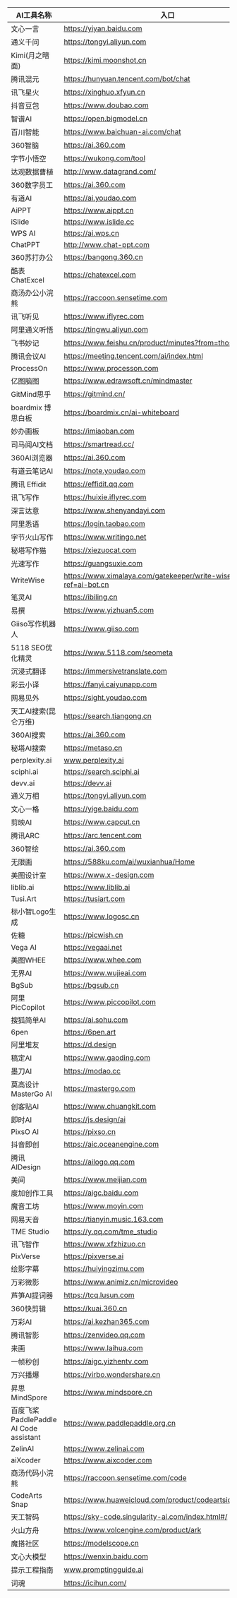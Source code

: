 | AI工具名称                             | 入口                                                               |
|------------------------------------|------------------------------------------------------------------|
| 文心一言                               | https://yiyan.baidu.com                                          |
| 通义千问                               | https://tongyi.aliyun.com                                        |
| Kimi(月之暗面)                         | https://kimi.moonshot.cn                                         |
| 腾讯混元                               | https://hunyuan.tencent.com/bot/chat                             |
| 讯飞星火                               | https://xinghuo.xfyun.cn                                         |
| 抖音豆包                               | https://www.doubao.com                                           |
| 智谱AI                               | https://open.bigmodel.cn                                         |
| 百川智能                               | https://www.baichuan-ai.com/chat                                 |
| 360智脑                              | https://ai.360.com                                               |
| 字节小悟空                              | https://wukong.com/tool                                          |
| 达观数据曹植                             | http://www.datagrand.com/                                        |
| 360数字员工                            | https://ai.360.com                                               |
| 有道AI                               | https://ai.youdao.com                                            |
| AiPPT                              | https://www.aippt.cn                                             |
| iSlide                             | https://www.islide.cc                                            |
| WPS AI                             | https://ai.wps.cn                                                |
| ChatPPT                            | http://www.chat-ppt.com                                          |
| 360苏打办公                            | https://bangong.360.cn                                           |
| 酷表ChatExcel                        | https://chatexcel.com                                            |
| 商汤办公小浣熊                            | https://raccoon.sensetime.com                                    |
| 讯飞听见                               | https://www.iflyrec.com                                          |
| 阿里通义听悟                             | https://tingwu.aliyun.com                                        |
| 飞书妙记                               | https://www.feishu.cn/product/minutes?from=thosefree.com         |
| 腾讯会议AI                             | https://meeting.tencent.com/ai/index.html                        |
| ProcessOn                          | https://www.processon.com                                        |
| 亿图脑图                               | https://www.edrawsoft.cn/mindmaster                              |
| GitMind思乎                          | https://gitmind.cn/                                              |
| boardmix 博思白板                      | https://boardmix.cn/ai-whiteboard                                |
| 妙办画板                               | https://imiaoban.com                                             |
| 司马阅AI文档                            | https://smartread.cc/                                            |
| 360AI浏览器                           | https://ai.360.com                                               |
| 有道云笔记AI                            | https://note.youdao.com                                          |
| 腾讯 Effidit                         | https://effidit.qq.com                                           |
| 讯飞写作                               | https://huixie.iflyrec.com                                       |
| 深言达意                               | https://www.shenyandayi.com                                      |
| 阿里悉语                               | https://login.taobao.com                                         |
| 字节火山写作                             | https://www.writingo.net                                         |
| 秘塔写作猫                              | https://xiezuocat.com                                            |
| 光速写作                               | https://guangsuxie.com                                           |
| WriteWise                          | https://www.ximalaya.com/gatekeeper/write-wise-web?ref=ai-bot.cn |
| 笔灵AI                               | https://ibiling.cn                                               |
| 易撰                                 | https://www.yizhuan5.com                                         |
| Giiso写作机器人                         | https://www.giiso.com                                            |
| 5118 SEO优化精灵                       | https://www.5118.com/seometa                                     |
| 沉浸式翻译                              | https://immersivetranslate.com                                   |
| 彩云小译                               | https://fanyi.caiyunapp.com                                      |
| 网易见外                               | https://sight.youdao.com                                         |
| 天工AI搜索(昆仑万维)                       | https://search.tiangong.cn                                       |
| 360AI搜索                            | https://ai.360.com                                               |
| 秘塔AI搜索                             | https://metaso.cn                                                |
| perplexity.ai                      | www.perplexity.ai                                                |
| sciphi.ai                          | https://search.sciphi.ai                                         |
| devv.ai                            | https://devv.ai                                                  |
| 通义万相                               | https://tongyi.aliyun.com                                        |
| 文心一格                               | https://yige.baidu.com                                           |
| 剪映AI                               | https://www.capcut.cn                                            |
| 腾讯ARC                              | https://arc.tencent.com                                          |
| 360智绘                              | https://ai.360.com                                               |
| 无限画                                | https://588ku.com/ai/wuxianhua/Home                              |
| 美图设计室                              | https://www.x-design.com                                         |
| liblib.ai                          | https://www.liblib.ai                                            |
| Tusi.Art                           | https://tusiart.com                                              |
| 标小智Logo生成                          | https://www.logosc.cn                                            |
| 佐糖                                 | https://picwish.cn                                               |
| Vega AI                            | https://vegaai.net                                               |
| 美图WHEE                             | https://www.whee.com                                             |
| 无界AI                               | https://www.wujieai.com                                          |
| BgSub                              | https://bgsub.cn                                                 |
| 阿里PicCopilot                       | https://www.piccopilot.com                                       |
| 搜狐简单AI                             | https://ai.sohu.com                                              |
| 6pen                               | https://6pen.art                                                 |
| 阿里堆友                               | https://d.design                                                 |
| 稿定AI                               | https://www.gaoding.com                                          |
| 墨刀AI                               | https://modao.cc                                                 |
| 莫高设计MasterGo AI                    | https://mastergo.com                                             |
| 创客贴AI                              | https://www.chuangkit.com                                        |
| 即时AI                               | https://js.design/ai                                             |
| PixsO AI                           | https://pixso.cn                                                 |
| 抖音即创                               | https://aic.oceanengine.com                                      |
| 腾讯 AIDesign                        | https://ailogo.qq.com                                            |
| 美间                                 | https://www.meijian.com                                          |
| 度加创作工具                             | https://aigc.baidu.com                                           |
| 魔音工坊                               | https://www.moyin.com                                            |
| 网易天音                               | https://tianyin.music.163.com                                    |
| TME Studio                         | https://y.qq.com/tme_studio                                      |
| 讯飞智作                               | https://www.xfzhizuo.cn                                          |
| PixVerse                           | https://pixverse.ai                                              |
| 绘影字幕                               | https://huiyingzimu.com                                          |
| 万彩微影                               | https://www.animiz.cn/microvideo                                 |
| 芦笋AI提词器                            | https://tcq.lusun.com                                            |
| 360快剪辑                             | https://kuai.360.cn                                              |
| 万彩AI                               | https://ai.kezhan365.com                                         |
| 腾讯智影                               | https://zenvideo.qq.com                                          |
| 来画                                 | https://www.laihua.com                                           |
| 一帧秒创                               | https://aigc.yizhentv.com                                        |
| 万兴播爆                               | https://virbo.wondershare.cn                                     |
| 昇思MindSpore                        | https://www.mindspore.cn                                         |
| 百度飞桨PaddlePaddle AI Code assistant | https://www.paddlepaddle.org.cn                                  |
| ZelinAI                            | https://www.zelinai.com                                          |
| aiXcoder                           | https://www.aixcoder.com                                         |
| 商汤代码小浣熊                            | https://raccoon.sensetime.com/code                               |
| CodeArts Snap                      | https://www.huaweicloud.com/product/codeartside/snap.html        |
| 天工智码                               | https://sky-code.singularity-ai.com/index.html#/                 |
| 火山方舟                               | https://www.volcengine.com/product/ark                           |
| 魔搭社区                               | https://modelscope.cn                                            |
| 文心大模型                              | https://wenxin.baidu.com                                         |
| 提示工程指南                             | www.promptingguide.ai                                            |
| 词魂                                 | https://icihun.com/                                              |
